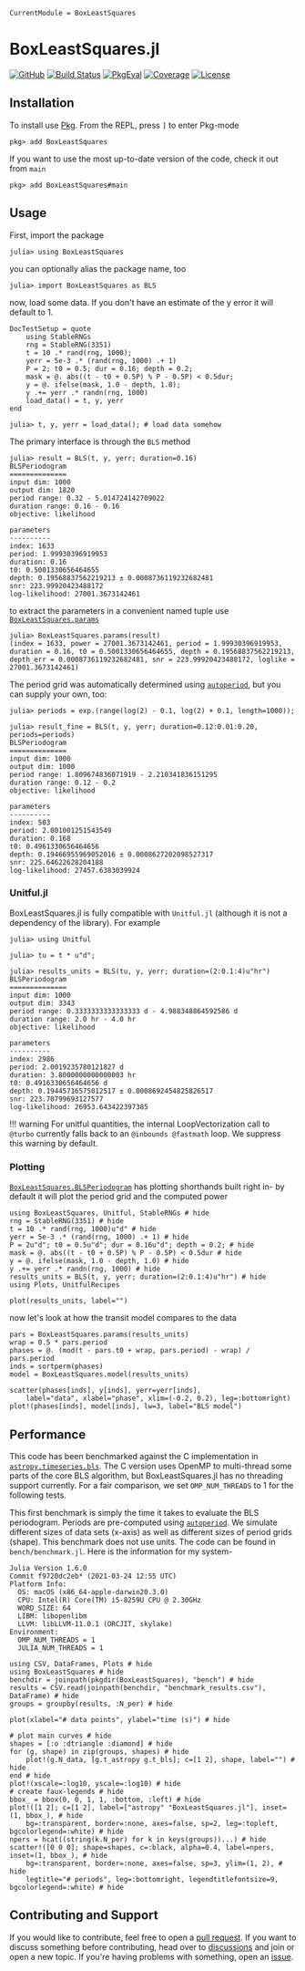 ```@meta
CurrentModule = BoxLeastSquares
```

# BoxLeastSquares.jl

[![GitHub](https://img.shields.io/badge/Code-GitHub-black.svg)](https://github.com/JuliaAstro/BoxLeastSquares.jl)
[![Build Status](https://github.com/JuliaAstro/BoxLeastSquares.jl/workflows/CI/badge.svg?branch=main)](https://github.com/JuliaAstro/BoxLeastSquares.jl/actions)
[![PkgEval](https://juliaci.github.io/NanosoldierReports/pkgeval_badges/B/BoxLeastSquares.svg)](https://juliaci.github.io/NanosoldierReports/pkgeval_badges/report.html)
[![Coverage](https://codecov.io/gh/JuliaAstro/BoxLeastSquares.jl/branch/main/graph/badge.svg)](https://codecov.io/gh/JuliaAstro/BoxLeastSquares.jl)
[![License](https://img.shields.io/badge/License-MIT-yellow.svg)](https://opensource.org/licenses/MIT)


## Installation

To install use [Pkg](https://julialang.github.io/Pkg.jl/v1/managing-packages/). From the REPL, press `]` to enter Pkg-mode

```julia-repl
pkg> add BoxLeastSquares
```
If you want to use the most up-to-date version of the code, check it out from `main`

```julia-repl
pkg> add BoxLeastSquares#main
```

## Usage

First, import the package

```jldoctest usage
julia> using BoxLeastSquares
```

you can optionally alias the package name, too

```julia-repl
julia> import BoxLeastSquares as BLS
```

now, load some data. If you don't have an estimate of the y error it will default to 1.

```@meta
DocTestSetup = quote
    using StableRNGs
    rng = StableRNG(3351)
    t = 10 .* rand(rng, 1000);
    yerr = 5e-3 .* (rand(rng, 1000) .+ 1)
    P = 2; t0 = 0.5; dur = 0.16; depth = 0.2;
    mask = @. abs((t - t0 + 0.5P) % P - 0.5P) < 0.5dur;
    y = @. ifelse(mask, 1.0 - depth, 1.0);
    y .+= yerr .* randn(rng, 1000)
    load_data() = t, y, yerr
end
```

```jldoctest usage
julia> t, y, yerr = load_data(); # load data somehow
```

The primary interface is through the `BLS` method

```jldoctest usage
julia> result = BLS(t, y, yerr; duration=0.16)
BLSPeriodogram
==============
input dim: 1000
output dim: 1820
period range: 0.32 - 5.014724142709022
duration range: 0.16 - 0.16
objective: likelihood

parameters
----------
index: 1633
period: 1.99930396919953
duration: 0.16
t0: 0.5001330656464655
depth: 0.19568837562219213 ± 0.0008736119232682481
snr: 223.99920423488172
log-likelihood: 27001.3673142461
```

to extract the parameters in a convenient named tuple use [`BoxLeastSquares.params`](@ref)

```jldoctest usage
julia> BoxLeastSquares.params(result)
(index = 1633, power = 27001.3673142461, period = 1.99930396919953, duration = 0.16, t0 = 0.5001330656464655, depth = 0.19568837562219213, depth_err = 0.0008736119232682481, snr = 223.99920423488172, loglike = 27001.3673142461)
```

The period grid was automatically determined using [`autoperiod`](@ref), but you can supply your own, too:

```jldoctest usage
julia> periods = exp.(range(log(2) - 0.1, log(2) + 0.1, length=1000));

julia> result_fine = BLS(t, y, yerr; duration=0.12:0.01:0.20, periods=periods)
BLSPeriodogram
==============
input dim: 1000
output dim: 1000
period range: 1.809674836071919 - 2.210341836151295
duration range: 0.12 - 0.2
objective: likelihood

parameters
----------
index: 503
period: 2.001001251543549
duration: 0.168
t0: 0.4961330656464656
depth: 0.19466955969052016 ± 0.0008627202098527317
snr: 225.64622628204188
log-likelihood: 27457.6383039924
```

### Unitful.jl

BoxLeastSquares.jl is fully compatible with `Unitful.jl` (although it is not a dependency of the library). For example

```jldoctest usage
julia> using Unitful

julia> tu = t * u"d";

julia> results_units = BLS(tu, y, yerr; duration=(2:0.1:4)u"hr")
BLSPeriodogram
==============
input dim: 1000
output dim: 3343
period range: 0.3333333333333333 d - 4.988348864592586 d
duration range: 2.0 hr - 4.0 hr
objective: likelihood

parameters
----------
index: 2986
period: 2.0019235780121827 d
duration: 3.8000000000000003 hr
t0: 0.4916330656464656 d
depth: 0.19445716575012517 ± 0.0008692454825826517
snr: 223.70799693127577
log-likelihood: 26953.643422397385
```

!!! warning
    For unitful quantities, the internal LoopVectorization call to `@turbo` currently falls back to an `@inbounds @fastmath` loop. We suppress this warning by default.

### Plotting

[`BoxLeastSquares.BLSPeriodogram`](@ref) has plotting shorthands built right in- by default it will plot the period grid and the computed power

```@example usage
using BoxLeastSquares, Unitful, StableRNGs # hide
rng = StableRNG(3351) # hide
t = 10 .* rand(rng, 1000)u"d" # hide
yerr = 5e-3 .* (rand(rng, 1000) .+ 1) # hide
P = 2u"d"; t0 = 0.5u"d"; dur = 0.16u"d"; depth = 0.2; # hide
mask = @. abs((t - t0 + 0.5P) % P - 0.5P) < 0.5dur # hide
y = @. ifelse(mask, 1.0 - depth, 1.0) # hide
y .+= yerr .* randn(rng, 1000) # hide
results_units = BLS(t, y, yerr; duration=(2:0.1:4)u"hr") # hide
using Plots, UnitfulRecipes

plot(results_units, label="")
```

now let's look at how the transit model compares to the data

```@example usage
pars = BoxLeastSquares.params(results_units)
wrap = 0.5 * pars.period
phases = @. (mod(t - pars.t0 + wrap, pars.period) - wrap) / pars.period
inds = sortperm(phases)
model = BoxLeastSquares.model(results_units)

scatter(phases[inds], y[inds], yerr=yerr[inds],
    label="data", xlabel="phase", xlim=(-0.2, 0.2), leg=:bottomright)
plot!(phases[inds], model[inds], lw=3, label="BLS model")
```

## Performance

This code has been benchmarked against the C implementation in [`astropy.timeseries.bls`](https://github.com/astropy/astropy). The C version uses OpenMP to multi-thread some parts of the core BLS algorithm, but BoxLeastSquares.jl has no threading support currently. For a fair comparison, we set `OMP_NUM_THREADS` to 1 for the following tests.

This first benchmark is simply the time it takes to evaluate the BLS periodogram. Periods are pre-computed using [`autoperiod`](@ref). We simulate different sizes of data sets (x-axis) as well as different sizes of period grids (shape). This benchmark does not use units. The code can be found in `bench/benchmark.jl`. Here is the information for my system-

```plain
Julia Version 1.6.0
Commit f9720dc2eb* (2021-03-24 12:55 UTC)
Platform Info:
  OS: macOS (x86_64-apple-darwin20.3.0)
  CPU: Intel(R) Core(TM) i5-8259U CPU @ 2.30GHz
  WORD_SIZE: 64
  LIBM: libopenlibm
  LLVM: libLLVM-11.0.1 (ORCJIT, skylake)
Environment:
  OMP_NUM_THREADS = 1
  JULIA_NUM_THREADS = 1
```

```@example
using CSV, DataFrames, Plots # hide
using BoxLeastSquares # hide
benchdir = joinpath(pkgdir(BoxLeastSquares), "bench") # hide
results = CSV.read(joinpath(benchdir, "benchmark_results.csv"), DataFrame) # hide
groups = groupby(results, :N_per) # hide

plot(xlabel="# data points", ylabel="time (s)") # hide

# plot main curves # hide
shapes = [:o :dtriangle :diamond] # hide
for (g, shape) in zip(groups, shapes) # hide
    plot!(g.N_data, [g.t_astropy g.t_bls]; c=[1 2], shape, label="") # hide
end # hide
plot!(xscale=:log10, yscale=:log10) # hide
# create faux-legends # hide
bbox_ = bbox(0, 0, 1, 1, :bottom, :left) # hide
plot!([1 2]; c=[1 2], label=["astropy" "BoxLeastSquares.jl"], inset=(1, bbox_), # hide
    bg=:transparent, border=:none, axes=false, sp=2, leg=:topleft, bgcolorlegend=:white) # hide
npers = hcat((string(k.N_per) for k in keys(groups))...) # hide
scatter!([0 0 0]; shape=shapes, c=:black, alpha=0.4, label=npers, inset=(1, bbox_), # hide
    bg=:transparent, border=:none, axes=false, sp=3, ylim=(1, 2), # hide
    legtitle="# periods", leg=:bottomright, legendtitlefontsize=9, bgcolorlegend=:white) # hide
```

## Contributing and Support

If you would like to contribute, feel free to open a [pull request](https://github.com/JuliaAstro/BoxLeastSquares.jl/pulls). If you want to discuss something before contributing, head over to [discussions](https://github.com/JuliaAstro/BoxLeastSquares.jl/discussions) and join or open a new topic. If you're having problems with something, open an [issue](https://github.com/JuliaAstro/BoxLeastSquares.jl/issues).
